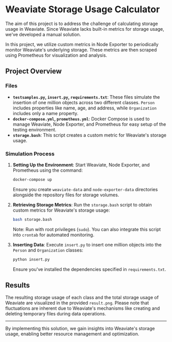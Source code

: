# Weaviate Storage Usage Calculator

The aim of this project is to address the challenge of calculating storage usage in Weaviate. Since Weaviate lacks built-in metrics for storage usage, we've developed a manual solution.

In this project, we utilize custom metrics in Node Exporter to periodically monitor Weaviate's underlying storage. These metrics are then scraped using Prometheus for visualization and analysis.

## Project Overview

### Files

- **`testsamples.py`, `insert.py`, `requirements.txt`**: These files simulate the insertion of one million objects across two different classes. `Person` includes properties like name, age, and address, while `Organization` includes only a name property.
- **`docker-compose.yml`, `prometheus.yml`**: Docker Compose is used to manage Weaviate, Node Exporter, and Prometheus for easy setup of the testing environment.
- **`storage.bash`**: This script creates a custom metric for Weaviate's storage usage.

### Simulation Process

1. **Setting Up the Environment**: Start Weaviate, Node Exporter, and Prometheus using the command:
   ```bash
   docker-compose up
   ```
   Ensure you create `weaviate-data` and `node-exporter-data` directories alongside the repository files for storage volumes.

2. **Retrieving Storage Metrics**: Run the `storage.bash` script to obtain custom metrics for Weaviate's storage usage:
   ```bash
   bash storage.bash
   ```
   Note: Run with root privileges (`sudo`). You can also integrate this script into `crontab` for automated monitoring.

3. **Inserting Data**: Execute `insert.py` to insert one million objects into the `Person` and `Organization` classes:
   ```bash
   python insert.py
   ```
   Ensure you've installed the dependencies specified in `requirements.txt`.

## Results

The resulting storage usage of each class and the total storage usage of Weaviate are visualized in the provided `result.png`. Please note that fluctuations are inherent due to Weaviate's mechanisms like creating and deleting temporary files during data operations.

---

By implementing this solution, we gain insights into Weaviate's storage usage, enabling better resource management and optimization.
